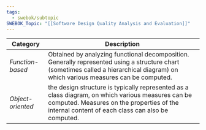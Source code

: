 ```yaml
---
tags:
  - swebok/subtopic
SWEBOK_Topic: "[[Software Design Quality Analysis and Evaluation]]"
---
```


| Category          | Description                                                                                                                                                                                         |
| ----------------- | --------------------------------------------------------------------------------------------------------------------------------------------------------------------------------------------------- |
| *Function-based*  | Obtained by analyzing functional decomposition. Generally represented using a structure chart (sometimes called a hierarchical diagram) on which various measures can be computed.                  |
| *Object-oriented* | the design structure is typically represented as a class diagram, on which various measures can be computed. Measures on the properties of the internal content of each class can also be computed. |
